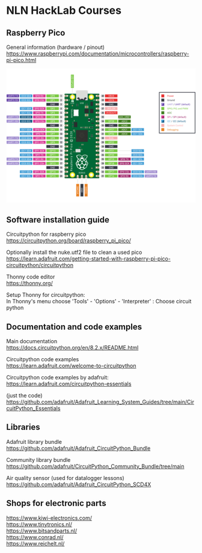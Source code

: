 # NLN HackLab Courses

## Raspberry Pico

General information (hardware / pinout)<br>
https://www.raspberrypi.com/documentation/microcontrollers/raspberry-pi-pico.html

<img src="pico-pinout.svg">

## Software installation guide

Circuitpython for raspberry pico<br>
https://circuitpython.org/board/raspberry_pi_pico/

Optionally install the nuke.utf2 file to clean a used pico<br>
https://learn.adafruit.com/getting-started-with-raspberry-pi-pico-circuitpython/circuitpython

Thonny code editor<br>
https://thonny.org/

Setup Thonny for circuitpython:<br>
In Thonny's menu choose 'Tools' - 'Options' - 'Interpreter' : Choose circuit python

## Documentation and code examples

Main documentation<br>
https://docs.circuitpython.org/en/8.2.x/README.html

Circuitpython code examples<br>
https://learn.adafruit.com/welcome-to-circuitpython

Circuitpython code examples by adafruit:<br>
https://learn.adafruit.com/circuitpython-essentials

(just the code)<br>
https://github.com/adafruit/Adafruit_Learning_System_Guides/tree/main/CircuitPython_Essentials

## Libraries

Adafruit library bundle<br>
https://github.com/adafruit/Adafruit_CircuitPython_Bundle

Community library bundle<br>
https://github.com/adafruit/CircuitPython_Community_Bundle/tree/main

Air quality sensor (used for datalogger lessons)<br>
https://github.com/adafruit/Adafruit_CircuitPython_SCD4X

## Shops for electronic parts

https://www.kiwi-electronics.com/<br>
https://www.tinytronics.nl/<br>
https://www.bitsandparts.nl/<br>
https://www.conrad.nl/<br>
https://www.reichelt.nl/<br>
